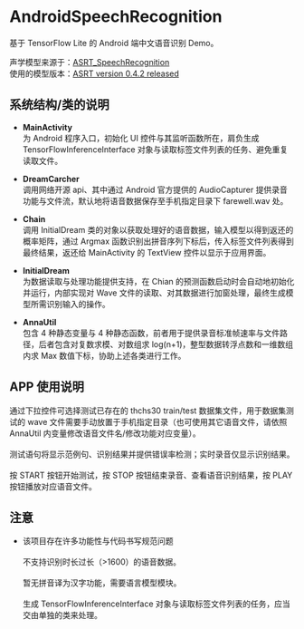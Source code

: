 # AndroidSpeechRecognition
基于 TensorFlow Lite 的 Android 端中文语音识别 Demo。

声学模型来源于：[ASRT_SpeechRecognition](https://github.com/nl8590687/ASRT_SpeechRecognition "基于深度学习的中文语音识别系统")
<br>
使用的模型版本：[ASRT version 0.4.2 released](https://github.com/nl8590687/ASRT_SpeechRecognition/releases/tag/v0.4.2 "ASRT version 0.4.2 released")


## 系统结构/类的说明

* **MainActivity**<br>
为 Android 程序入口，初始化 UI 控件与其监听函数所在，肩负生成 TensorFlowInferenceInterface 对象与读取标签文件列表的任务、避免重复读取文件。

* **DreamCarcher**<br>
调用网络开源 api、其中通过 Android 官方提供的 AudioCapturer 提供录音功能与文件流，默认地将语音数据保存至手机指定目录下 farewell.wav 处。

* **Chain**<br>
调用 InitialDream 类的对象以获取处理好的语音数据，输入模型以得到返还的概率矩阵，通过 Argmax 函数识别出拼音序列下标后，传入标签文件列表得到最终结果，返还给 MainActivity 的 TextView 控件以显示于应用界面。

* **InitialDream**<br>
为数据读取与处理功能提供支持，在 Chian 的预测函数启动时会自动地初始化并运行，内部实现对 Wave 文件的读取、对其数据进行加窗处理，最终生成模型所需识别输入的操作。

* **AnnaUtil**<br>
包含 4 种静态变量与 4 种静态函数，前者用于提供录音标准帧速率与文件路径，后者包含对复数求模、对数组求 log(n+1)，整型数据转浮点数和一维数组内求 Max 数值下标，协助上述各类进行工作。


## APP 使用说明
通过下拉控件可选择测试已存在的 thchs30 train/test 数据集文件，用于数据集测试的 wave 文件需要手动放置于手机指定目录（也可使用其它语音文件，请依照 AnnaUtil 内变量修改语音文件名/修改功能对应变量）。<br><br>
测试语句将显示范例句、识别结果并提供错误率检测；实时录音仅显示识别结果。<br><br>
按 START 按钮开始测试，按 STOP 按钮结束录音、查看语音识别结果，按 PLAY 按钮播放对应语音文件。


## 注意
* 该项目存在许多功能性与代码书写规范问题<br><br>
不支持识别时长过长（>1600）的语音数据。<br><br>
暂无拼音译为汉字功能，需要语言模型模块。<br><br>
生成 TensorFlowInferenceInterface 对象与读取标签文件列表的任务，应当交由单独的类来处理。
